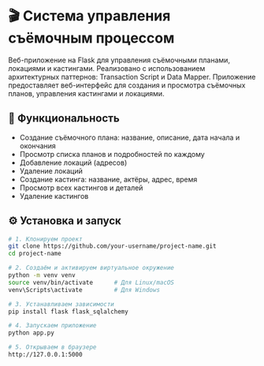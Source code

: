 # 🎬 Система управления съёмочным процессом

Веб-приложение на Flask для управления съёмочными планами, локациями и кастингами. Реализовано с использованием архитектурных паттернов: Transaction Script и Data Mapper. Приложение предоставляет веб-интерфейс для создания и просмотра съёмочных планов, управления кастингами и локациями.

## 🚀 Функциональность

- Создание съёмочного плана: название, описание, дата начала и окончания
- Просмотр списка планов и подробностей по каждому
- Добавление локаций (адресов)
- Удаление локаций
- Создание кастинга: название, актёры, адрес, время
- Просмотр всех кастингов и деталей
- Удаление кастингов

## ⚙️ Установка и запуск

```bash
# 1. Клонируем проект
git clone https://github.com/your-username/project-name.git
cd project-name

# 2. Создаём и активируем виртуальное окружение
python -m venv venv
source venv/bin/activate      # Для Linux/macOS
venv\Scripts\activate         # Для Windows

# 3. Устанавливаем зависимости
pip install flask flask_sqlalchemy

# 4. Запускаем приложение
python app.py

# 5. Открываем в браузере
http://127.0.0.1:5000
